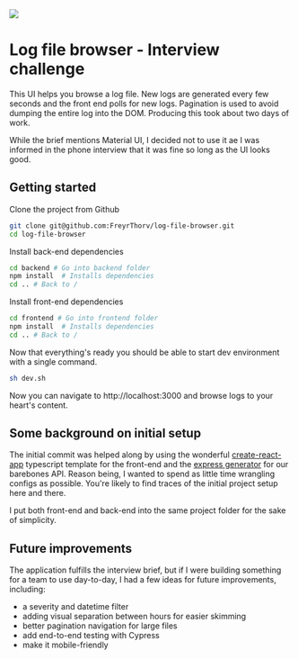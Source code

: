 <img src="https://i.imgur.com/ZoSvPPk.png">

# Log file browser - Interview challenge

This UI helps you browse a log file. New logs are generated every few seconds and the front end polls for new logs. Pagination is used to avoid dumping the entire log into the DOM. Producing this took about two days of work.

While the brief mentions Material UI, I decided not to use it ae I was informed in the phone interview that it was fine so long as the UI looks good.

## Getting started

Clone the project from Github

```bash
git clone git@github.com:FreyrThorv/log-file-browser.git
cd log-file-browser
```

Install back-end dependencies

```bash
cd backend # Go into backend folder
npm install  # Installs dependencies
cd .. # Back to /
```

Install front-end dependencies

```bash
cd frontend # Go into frontend folder
npm install  # Installs dependencies
cd .. # Back to /
```

Now that everything's ready you should be able to start dev environment with a single command.

```bash
sh dev.sh
```

Now you can navigate to http://localhost:3000 and browse logs to your heart's content.

## Some background on initial setup

The initial commit was helped along by using the wonderful <a href="https://create-react-app.dev/">create-react-app</a> typescript template for the front-end and the <a href="https://expressjs.com/en/starter/generator.html">express generator</a> for our barebones API. Reason being, I wanted to spend as little time wrangling configs as possible. You're likely to find traces of the initial project setup here and there.

I put both front-end and back-end into the same project folder for the sake of simplicity.

## Future improvements

The application fulfills the interview brief, but if I were building something for a team to use day-to-day, I had a few ideas for future improvements, including:

- a severity and datetime filter
- adding visual separation between hours for easier skimming
- better pagination navigation for large files
- add end-to-end testing with Cypress
- make it mobile-friendly
